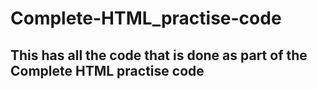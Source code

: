 # Complete-HTML_practise-code

## This has all the code that is done as part of the Complete HTML practise code